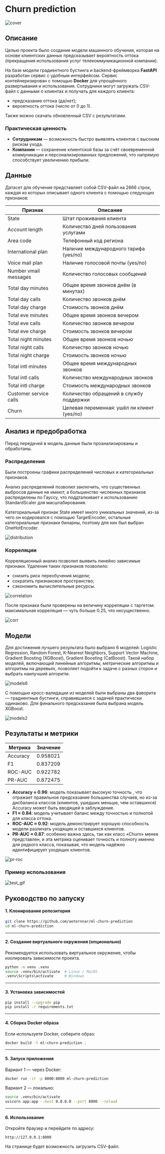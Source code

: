 # Churn prediction

![cover](assets/cover.jpg)

## Описание

Целью проекта было создание модели машинного обучения, которая на основе клиентских данных предсказывает вероятность оттока (прекращения использования услуг телекоммуникационной компании).  

На базе модели градиентного бустинга и backend-фреймворка **FastAPI** разработан сервис с удобным интерфейсом. Сервис контейнеризирован с помощью **Docker** для упрощённого развертывания и использования. Сотрудники могут загружать CSV-файл с данными о клиентах и получать для каждого клиента:

* предсказание оттока (да/нет);
* вероятность оттока (число от 0 до 1).

Также можно скачать обновленный CSV с результатами.

### Практическая ценность
- **Сотрудникам** — возможность быстро выявлять клиентов с высоким риском ухода.  
- **Компании** — сохранение клиентской базы за счёт своевременной коммуникации и персонализированных предложений, что напрямую способствует увеличению прибыли.
  
## Данные

Датасет для обучения представляет собой CSV-файл на 2666 строк, каждая из которых описывает одного клиента с помощью следующих признаков:

| Признак                   | Описание                                                      |
|----------------------------|---------------------------------------------------------------|
| State                      | Штат проживания клиента                                        |
| Account length             | Количество дней пользования услугами                           |
| Area code                  | Телефонный код региона                                         |
| International plan         | Наличие международного тарифа (yes/no)                         |
| Voice mail plan            | Наличие голосовой почты (yes/no)                               |
| Number vmail messages      | Количество голосовых сообщений                                  |
| Total day minutes          | Общее время звонков днём (в минутах)                           |
| Total day calls            | Количество звонков днём                                        |
| Total day charge           | Стоимость звонков днём                                         |
| Total eve minutes          | Общее время звонков вечером                                    |
| Total eve calls            | Количество звонков вечером                                     |
| Total eve charge           | Стоимость звонков вечером                                      |
| Total night minutes        | Общее время звонков ночью                                      |
| Total night calls          | Количество звонков ночью                                       |
| Total night charge         | Стоимость звонков ночью                                        |
| Total intl minutes         | Общее время международных звонков                               |
| Total intl calls           | Количество международных звонков                                 |
| Total intl charge          | Стоимость международных звонков                                  |
| Customer service calls     | Количество обращений в службу поддержки                         |
| Churn                      | Целевая переменная: ушёл ли клиент (yes/no)                     |

## Анализ и предобработка

Перед передачей в модель данные были проанализированы и обработаны.

### Распределения

Были построены графики распределений числовых и категориальных признаков. 

Анализ распределений позволил заключить, что существенных выбросов данные не имеют, а большинство численных признаков распределены по Гауссу, что поддталкивает к использованию StandardScaler для масштабирования. 

Категориальный признак State имеет много уникальных значений, из-за чего он кодировался с помощью TargetEncoder, остальные категориальные признаки бинарны, поэтому для них был выбран OneHotEncoder.

![distribution](assets/distribution.jpg)

### Корреляции

Корреляционный анализ позволил выявить линейно зависимые признаки. Удаление таких признаков позволило:
- снизить риск переобучения модели;
- сократить признаковое пространство;
- сэкономить вычислительные ресурсы.

![correlation](assets/correlation.jpg)

После признаки были проверены на величину корреляции с таргетом: максимальная корреляция — чуть больше 0.25, что несущественно.

![corr](assets/corr.jpg)

## Модели

Для достижения лучшего результата было выбрано 6 моделей: Logistic Regression, Random Forest, K-Nearest Neighbors, Support Vector Machine, Gradient Boosting (XGBoost), Gradient Boosting (CatBoost). Такой набор моделей, включающий линейные алгоритмы, метрические алгоритмы и алгоритмы на деревьях, позволяет подойти к задаче с разных сторон и выбрать наилучший алгоритм.

![models6](assets/models6.jpg)

С помощью кросс-валидации из моделей были выбраны два фаворита — градиентные бустинги, справившиеся с задачей практически одинаково. Для финального предсказания была выбрана модель XGBoost.

![models2](assets/models2.jpg)

## Результаты и метрики

| Метрика   | Значение    |
|----------|----------|
| Accuracy | 0.958021 |
| F1       | 0.837209 |
| ROC-AUC  | 0.922782 |
| PR-AUC   | 0.872475 |

- **Accuracy ≈ 0.96**: модель показывает высокую точность , что отражает правильное предсказание большинства случаев, но из-за дисбаланса классов (клиентов, ушедших меньше, чем оставшихся) Accuracy может быть вводящей в заблуждение.
- **F1 ≈ 0.84**: модель учитывает баланс между точностью и полнотой для класса оттока.
- **ROC-AUC ≈ 0.92**: модель демонстрирует хорошую способность модели различать уходящих и оставшихся клиентов.
- **PR-AUC ≈ 0.87**: особенно важна здесь, так как класс «Churn» менее представлен, и эта метрика оценивает точность и полноту именно для редкого класса, показывая, что модель надёжно идентифицирует уходящих клиентов.

![pr-roc](assets/pr-roc.jpg)

### Пример использования
![test_gif](assets/test_gif.gif)

## Руководство по запуску

#### 1. Клонирование репозитория

```bash
git clone https://github.com/aeternnar/ml-churn-prediction
cd ml-churn-prediction
```

---

#### 2. Создание виртуального окружения (опционально)

Рекомендуется использовать виртуальное окружение, чтобы изолировать зависимости проекта.

```bash
python -m venv .venv
source .venv/bin/activate  # Linux / MacOS
.venv\Scripts\activate     # Windows
```

---

#### 3. Установка зависимостей

```bash
pip install --upgrade pip
pip install -r requirements.txt
```

---

#### 4. Сборка Docker образа

Если используете Docker, соберите образ:

```bash
docker build -t ml-churn-prediction .
```

---

#### 5. Запуск приложения

Вариант 1 — через Docker:

```bash
docker run -it -p 8000:8000 ml-churn-prediction
```

Вариант 2 — локально:

```bash
source .venv/bin/activate
uvicorn app:app --host 0.0.0.0 --port 8000 --reload
```

---

#### 6. Использование

Откройте браузер и перейдите по адресу:

```
http://127.0.0.1:8000
```

На странице будет возможность загрузить CSV-файл.
